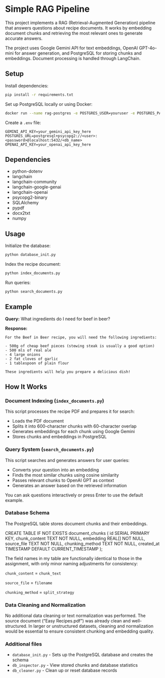 # Simple RAG Pipeline

This project implements a RAG (Retrieval-Augmented Generation) pipeline that answers questions about recipe documents. It works by embedding document chunks and retrieving the most relevant ones to generate accurate answers.

The project uses Google Gemini API for text embeddings, OpenAI GPT-4o-mini for answer generation, and PostgreSQL for storing chunks and embeddings. Document processing is handled through LangChain.

## Setup

Install dependencies:

```bash
pip install -r requirements.txt
```

Set up PostgreSQL locally or using Docker:

```bash
docker run --name rag-postgres -e POSTGRES_USER=youruser -e POSTGRES_PASSWORD=yourpassword -e POSTGRES_DB=rag_db -p 5432:5432 -d postgres
```

Create a `.env` file:

```env
GEMINI_API_KEY=your_gemini_api_key_here
POSTGRES_URL=postgresql+psycopg2://<user>:<password>@localhost:5432/<db_name>
OPENAI_API_KEY=your_openai_api_key_here
```

## Dependencies

- python-dotenv
- langchain
- langchain-community
- langchain-google-genai
- langchain-openai
- psycopg2-binary
- SQLAlchemy
- pypdf
- docx2txt
- numpy

## Usage

Initialize the database:

```bash
python database_init.py
```

Index the recipe document:

```bash
python index_documents.py
```

Run queries:

```bash
python search_documents.py
```

## Example

**Query:** What ingredients do I need for beef in beer?

**Response:**

```
For the Beef in Beer recipe, you will need the following ingredients:

- 500g of cheap beef pieces (stewing steak is usually a good option)
- 500 mls of real ale
- 4 large onions
- 2 fat cloves of garlic
- 1 tablespoon of plain flour

These ingredients will help you prepare a delicious dish!
```

## How It Works

### Document Indexing (`index_documents.py`)

This script processes the recipe PDF and prepares it for search:

- Loads the PDF document
- Splits it into 600-character chunks with 60-character overlap
- Generates embeddings for each chunk using Google Gemini
- Stores chunks and embeddings in PostgreSQL

### Query System (`search_documents.py`)

This script searches and generates answers for user queries:

- Converts your question into an embedding
- Finds the most similar chunks using cosine similarity
- Passes relevant chunks to OpenAI GPT as context
- Generates an answer based on the retrieved information

You can ask questions interactively or press Enter to use the default example.

### Database Schema

The PostgreSQL table stores document chunks and their embeddings.

CREATE TABLE IF NOT EXISTS document_chunks (
id SERIAL PRIMARY KEY,
chunk_content TEXT NOT NULL,
embedding REAL[] NOT NULL,
source_file TEXT NOT NULL,
chunking_method TEXT NOT NULL,
created_at TIMESTAMP DEFAULT CURRENT_TIMESTAMP
);

The field names in my table are functionally identical to those in the assignment,
with only minor naming adjustments for consistency:

`chunk_content` = `chunk_text`

`source_file` = `filename`

`chunking_method` = `split_strategy`

### Data Cleaning and Normalization

No additional data cleaning or text normalization was performed.
The source document (“Easy Recipes.pdf”) was already clean and well-structured.
In larger or unstructured datasets, cleaning and normalization would be essential
to ensure consistent chunking and embedding quality.

### Additional files

- `database_init.py` - Sets up the PostgreSQL database and creates the schema
- `db_inspector.py` - View stored chunks and database statistics
- `db_cleaner.py` - Clean up or reset database records
